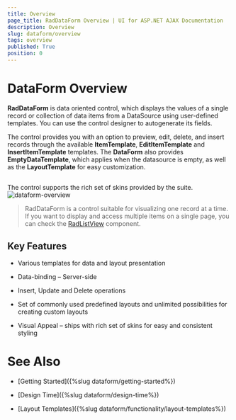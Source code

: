 ```yaml
---
title: Overview
page_title: RadDataForm Overview | UI for ASP.NET AJAX Documentation
description: Overview
slug: dataform/overview
tags: overview
published: True
position: 0
---
```


# DataForm Overview


**RadDataForm** is data oriented control, which displays the values of a single record or collection of data items from a DataSource using user-defined templates. You can use the control designer to autogenerate its fields.

The control provides you with an option to preview, edit, delete, and insert records through the available **ItemTemplate**, **EditItemTemplate** and **InsertItemTemplate** templates. The **DataForm** also provides **EmptyDataTemplate**, which applies when the datasource is empty, as well as the **LayoutTemplate** for easy customization.

##
The control supports the rich set of skins provided by the suite.
![dataform-overview](images/dataform-overview.png)

> RadDataForm is a control suitable for visualizing one record at a time. If you want to display and access multiple items on a single page, you can check the [RadListView](https://demos.telerik.com/aspnet-ajax/listview/examples/overview/defaultcs.aspx) component.

## Key Features

* Various templates for data and layout presentation

* Data-binding – Server-side

* Insert, Update and Delete operations

* Set of commonly used predefined layouts and unlimited possibilities for creating custom layouts

* Visual Appeal – ships with rich set of skins for easy and consistent styling

# See Also

 * [Getting Started]({%slug dataform/getting-started%})

 * [Design Time]({%slug dataform/design-time%})

 * [Layout Templates]({%slug dataform/functionality/layout-templates%})
